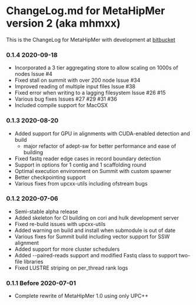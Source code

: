 # ChangeLog.md for MetaHipMer version 2 (aka mhmxx)


This is the ChangeLog for MetaHipMer with development at [bitbucket](https://bitbucket.org/berkeleylab/mhmxx)

### 0.1.4 2020-09-18
   * Incorporated a 3 tier aggregating store to allow scaling on 1000s of nodes Issue #4
   * Fixed stall on summit with over 200 node Issue #34
   * Improved reading of multiple input files Issue #38
   * Fixed error when writing to a lagging filesystem Issue #26 #15
   * Various bug fixes Issues #27 #29 #31 #36
   * Included compile support for MacOSX

### 0.1.3 2020-08-20
   * Added support for GPU in alignments with CUDA-enabled detection and build
      * major refactor of adept-sw for better performance and ease of building
   * Fixed fastq reader edge cases in record boundary detection
   * Support in options for 1 contig and 1 scaffolding round
   * Optimal execution environment on Summit with custom spawner
   * Better checkpointing support
   * Various fixes from upcxx-utils including ofstream bugs

### 0.1.2 2020-07-06
   * Semi-stable alpha release
   * Added skeleton for CI building on cori and hulk development server
   * Fixed re-build issues with upcxx-utils
   * Added warning on build and install when submodule is out of date
   * Various fixes for Summit build including vector support for SSW alignment
   * Added support for more cluster schedulers
   * Added --paired-reads support and modified Fastq class to support two-file libraries
   * Fixed LUSTRE striping on per_thread rank logs


### 0.1.1 Before 2020-07-01
   * Complete rewrite of MetaHipMer 1.0 using only UPC++
